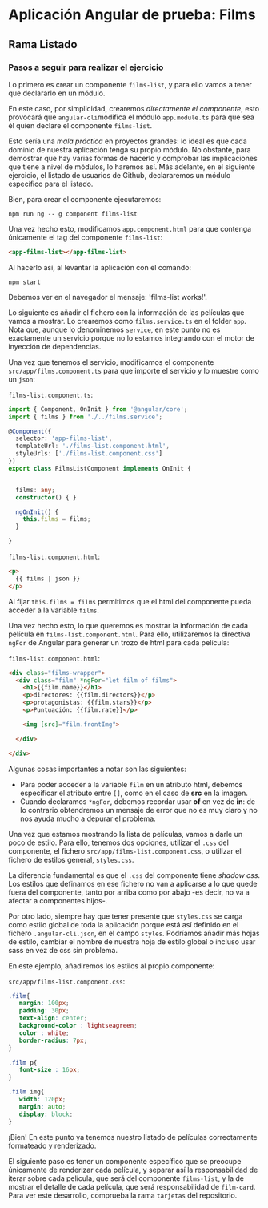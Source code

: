 # Aplicación Angular de prueba: Films

## Rama Listado

### Pasos a seguir para realizar el ejercicio

Lo primero es crear un componente `films-list`, y para ello vamos a tener que declararlo en un módulo.

En este caso, por simplicidad, crearemos *directamente el componente*, esto provocará que `angular-cli`modifica el módulo `app.module.ts` para que sea él quien declare el componente `films-list`.

Esto sería una *mala práctica* en proyectos grandes: lo ideal es que cada dominio de nuestra aplicación tenga su propio módulo. No obstante, para demostrar que hay varias formas de hacerlo y comprobar las implicaciones que tiene a nivel de módulos, lo haremos así. Más adelante, en el siguiente ejercicio, el listado de usuarios de Github, declararemos un módulo específico para el listado.

Bien, para crear el componente ejecutaremos:

`npm run ng -- g component films-list`

Una vez hecho esto, modificamos `app.component.html` para que contenga únicamente el tag del componente `films-list`:

```html
<app-films-list></app-films-list>
```

Al hacerlo así, al levantar la aplicación con el comando:

`npm start`

Debemos ver en el navegador el mensaje: 'films-list works!'.

Lo siguiente es añadir el fichero con la información de las películas que vamos a mostrar. Lo crearemos como `films.service.ts` en el folder `app`. Nota que, aunque lo denominemos `service`, en este punto no es exactamente un servicio porque no lo estamos integrando con el motor de inyección de dependencias.

Una vez que tenemos el servicio, modificamos el componente `src/app/films.component.ts` para que importe el servicio y lo muestre como un `json`:

`films-list.component.ts`:

```typescript
import { Component, OnInit } from '@angular/core';
import { films } from './../films.service';

@Component({
  selector: 'app-films-list',
  templateUrl: './films-list.component.html',
  styleUrls: ['./films-list.component.css']
})
export class FilmsListComponent implements OnInit {


  films: any;
  constructor() { }

  ngOnInit() {
    this.films = films;
  }

}
```

`films-list.component.html`:

```html
<p>
  {{ films | json }}
</p>
```

Al fijar `this.films = films` permitimos que el html del componente pueda acceder a la variable `films`.

Una vez hecho esto, lo que queremos es mostrar la información de cada película en `films-list.component.html`. Para ello, utilizaremos la directiva `ngFor` de Angular para generar un trozo de html para cada película:

`films-list.component.html`:

```html
<div class="films-wrapper">
  <div class="film" *ngFor="let film of films">
    <h1>{{film.name}}</h1>
    <p>directores: {{film.directors}}</p>
    <p>protagonistas: {{film.stars}}</p>
    <p>Puntuación: {{film.rate}}</p>

    <img [src]="film.frontImg">

  </div>

</div>

```

Algunas cosas importantes a notar son las siguientes:
 - Para poder acceder a la variable `film` en un atributo html, debemos especificar el atributo entre `[]`, como en el caso de **src** en la imagen.
 - Cuando declaramos `*ngFor`, debemos recordar usar **of** en vez de **in**: de lo contrario obtendremos un mensaje de error que no es muy claro y no nos ayuda mucho a depurar el problema.


 Una vez que estamos mostrando la lista de películas, vamos a darle un poco de estilo. Para ello, tenemos dos opciones, utilizar el `.css` del componente, el fichero `src/app/films-list.component.css`, o utilizar el fichero de estilos general, `styles.css`. 

 La diferencia fundamental es que el `.css` del componente tiene *shadow css*. Los estilos que definamos en ese fichero no van a aplicarse a lo que quede fuera del componente, tanto por arriba como por abajo -es decir, no va a afectar a componentes hijos-.

 Por otro lado, siempre hay que tener presente que `styles.css` se carga como estilo global de toda la aplicación porque está así definido en el fichero `.angular-cli.json`, en el campo `styles`. Podríamos añadir más hojas de estilo, cambiar el nombre de nuestra hoja de estilo global o incluso usar sass en vez de css sin problema.

 En este ejemplo, añadiremos los estilos al propio componente:

 `src/app/films-list.component.css`:

 ```css
 .film{
    margin: 100px;
    padding: 30px;
    text-align: center;
    background-color : lightseagreen;
    color : white;
    border-radius: 7px;
}

.film p{
    font-size : 16px;
}

.film img{
    width: 120px;
    margin: auto;
    display: block;
}
 ```

 ¡Bien! En este punto ya tenemos nuestro listado de películas correctamente formateado y renderizado.

 El siguiente paso es tener un componente específico que se preocupe únicamente de renderizar cada película, y separar así la responsabilidad de iterar sobre cada película, que será del componente `films-list`, y la de mostrar el detalle de cada película, que será responsabilidad de `film-card`. Para ver este desarrollo, comprueba la rama `tarjetas` del repositorio.


